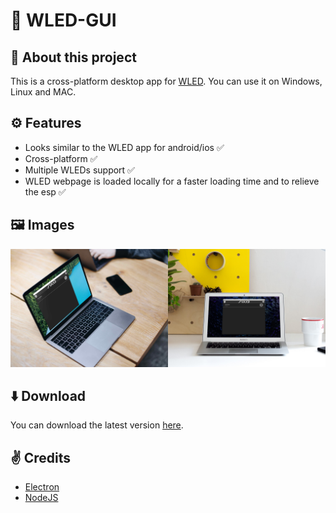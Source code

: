 # 🌈 WLED-GUI

## 👋 About this project
This is a cross-platform desktop app for [WLED](https://github.com/Aircoookie/WLED). You can use it on Windows, Linux and MAC.

## ⚙️ Features
- Looks similar to the WLED app for android/ios ✅
- Cross-platform ✅
- Multiple WLEDs support ✅
- WLED webpage is loaded locally for a faster loading time and to relieve the esp ✅

## 🖼️ Images
<img src="/images/macbook-pro-space-gray-on-the-wooden-table.jpg" width="50%"><img src="/images/bright-office-enviroment-with-macbook-air.jpg" width="50%">
 
## ⬇️ Download
You can download the latest version [here](https://github.com/WoodyLetsCode/WLED-GUI/releases/latest).

## ✌️ Credits
- [Electron](https://www.electronjs.org/)
- [NodeJS](https://nodejs.org/)
